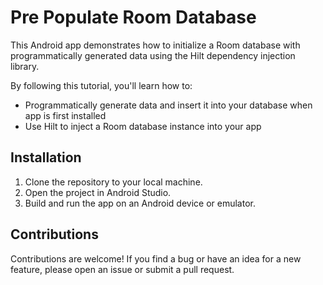 # Pre Populate Room Database

This Android app demonstrates how to initialize a Room database with programmatically generated data using the Hilt dependency injection library.

By following this tutorial, you'll learn how to:
- Programmatically generate data and insert it into your database when app is first installed
- Use Hilt to inject a Room database instance into your app

## Installation
1. Clone the repository to your local machine.
2. Open the project in Android Studio.
3. Build and run the app on an Android device or emulator.

## Contributions
Contributions are welcome! If you find a bug or have an idea for a new feature, please open an issue or submit a pull request.
